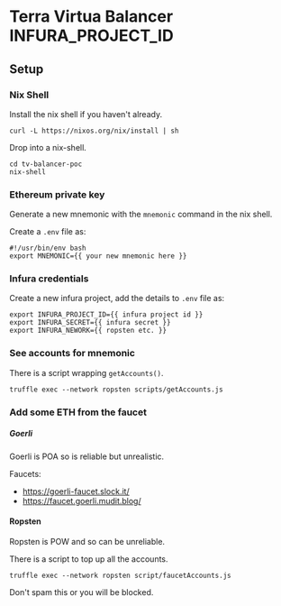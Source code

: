 # Terra Virtua Balancer INFURA_PROJECT_ID

## Setup

### Nix Shell

Install the nix shell if you haven't already.

```
curl -L https://nixos.org/nix/install | sh
```

Drop into a nix-shell.

```
cd tv-balancer-poc
nix-shell
```

### Ethereum private key

Generate a new mnemonic with the `mnemonic` command in the nix shell.

Create a `.env` file as:

```
#!/usr/bin/env bash
export MNEMONIC={{ your new mnemonic here }}
```

### Infura credentials

Create a new infura project, add the details to `.env` file as:

```
export INFURA_PROJECT_ID={{ infura project id }}
export INFURA_SECRET={{ infura secret }}
export INFURA_NEWORK={{ ropsten etc. }}
```

### See accounts for mnemonic

There is a script wrapping `getAccounts()`.

```
truffle exec --network ropsten scripts/getAccounts.js
```

### Add some ETH from the faucet

##### Goerli

Goerli is POA so is reliable but unrealistic.

Faucets:

- https://goerli-faucet.slock.it/
- https://faucet.goerli.mudit.blog/

#### Ropsten

Ropsten is POW and so can be unreliable.

There is a script to top up all the accounts.

```
truffle exec --network ropsten script/faucetAccounts.js
```

Don't spam this or you will be blocked.
